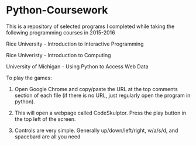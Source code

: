 # Python-Coursework

This is a repository of selected programs I completed while taking the following programming courses in 2015-2016

Rice University - Introduction to Interactive Programming

Rice Univeristy - Introduction to Computing

University of Michigan - Using Python to Access Web Data

To play the games:

1. Open Google Chrome and copy/paste the URL at the top comments section of each file (if there is no URL, just regularly open the program in python).

2. This will open a webpage called CodeSkulptor. Press the play button in the top left of the screen.

3. Controls are very simple. Generally up/down/left/right, w/a/s/d, and spacebard are all you need

